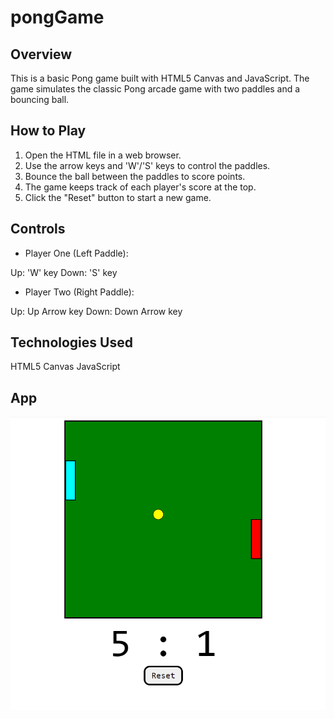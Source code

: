 # pongGame

## Overview

This is a basic Pong game built with HTML5 Canvas and JavaScript. The game simulates the classic Pong arcade game with two paddles and a bouncing ball.

## How to Play

1. Open the HTML file in a web browser.
2. Use the arrow keys and 'W'/'S' keys to control the paddles.
3. Bounce the ball between the paddles to score points.
4. The game keeps track of each player's score at the top.
5. Click the "Reset" button to start a new game.

## Controls

- Player One (Left Paddle):

Up: 'W' key
Down: 'S' key

- Player Two (Right Paddle):

Up: Up Arrow key
Down: Down Arrow key

## Technologies Used

HTML5 Canvas
JavaScript

## App

![An example of how the application looks](exampleApp.png)
